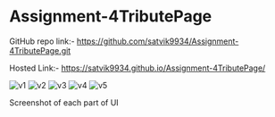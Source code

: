 # Assignment-4TributePage

GitHub repo link:- https://github.com/satvik9934/Assignment-4TributePage.git

Hosted Link:- https://satvik9934.github.io/Assignment-4TributePage/

![v1](https://github.com/satvik9934/Assignment-4TributePage/assets/87279121/a4dce154-5126-4c42-8386-6c66d840ac66)
![v2](https://github.com/satvik9934/Assignment-4TributePage/assets/87279121/d747e0d1-1e33-44b1-91aa-95c6d4e2b280)
![v3](https://github.com/satvik9934/Assignment-4TributePage/assets/87279121/ee5a0e0b-871c-4b57-8ca7-0474a9cafdab)
![v4](https://github.com/satvik9934/Assignment-4TributePage/assets/87279121/39e791d1-8faa-455d-84c2-11a4085fc60d)
![v5](https://github.com/satvik9934/Assignment-4TributePage/assets/87279121/6a05c25a-a657-4e5e-8d83-c6ab8c2186ad)

Screenshot of each part of UI

